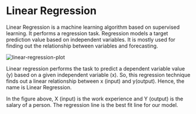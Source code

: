 # Linear Regression

Linear Regression is a machine learning algorithm based on supervised learning. It performs a regression task. Regression models a target prediction value based on independent variables. It is mostly used for finding out the relationship between variables and forecasting.


![linear-regression-plot](https://user-images.githubusercontent.com/89518390/193879393-c952ca01-7fec-4630-bfdf-628e6fdd6ffb.jpg)



Linear regression performs the task to predict a dependent variable value (y) based on a given independent variable (x). So, this regression technique finds out a linear relationship between x (input) and y(output). Hence, the name is Linear Regression. 


In the figure above, X (input) is the work experience and Y (output) is the salary of a person. The regression line is the best fit line for our model.

